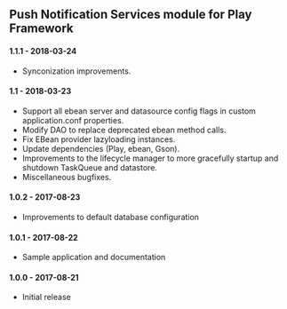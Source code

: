 Push Notification Services module for Play Framework
-------------------------

#### 1.1.1 - 2018-03-24
- Synconization improvements.


#### 1.1 - 2018-03-23
- Support all ebean server and datasource config flags in custom application.conf properties.
- Modify DAO to replace deprecated ebean method calls.
- Fix EBean provider lazyloading instances.
- Update dependencies (Play, ebean, Gson).
- Improvements to the lifecycle manager to more gracefully startup and shutdown TaskQueue and datastore.
- Miscellaneous bugfixes. 


#### 1.0.2 - 2017-08-23
 - Improvements to default database configuration


#### 1.0.1 - 2017-08-22
 - Sample application and documentation


#### 1.0.0 - 2017-08-21
 - Initial release